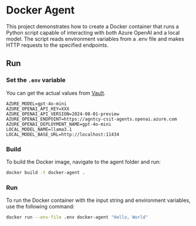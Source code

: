 # Docker Agent

This project demonstrates how to create a Docker container that runs a Python script capable of interacting with both Azure OpenAI and a local model. The script reads environment variables from a .env file and makes HTTP requests to the specified endpoints.

## Run

### Set the `.env` variable

You can get the actual values from [Vault](https://cisco-eti.atlassian.net/wiki/spaces/PHI/pages/962428934/Access+LLM+services#Azure).

```
AZURE_MODEL=gpt-4o-mini
AZURE_OPENAI_API_KEY=XXX
AZURE_OPENAI_API_VERSION=2024-08-01-preview
AZURE_OPENAI_ENDPOINT=https://agntcy-csit-agents.openai.azure.com
AZURE_OPENAI_DEPLOYMENT_NAME=gpt-4o-mini
LOCAL_MODEL_NAME=llama3.1
LOCAL_MODEL_BASE_URL=http://localhost:11434
```

### Build

To build the Docker image, navigate to the agent folder and run:

```sh
docker build -t docker-agent .
```

### Run

To run the Docker container with the input string and environment variables, use the following command:

```sh
docker run --env-file .env docker-agent "Hello, World"
```